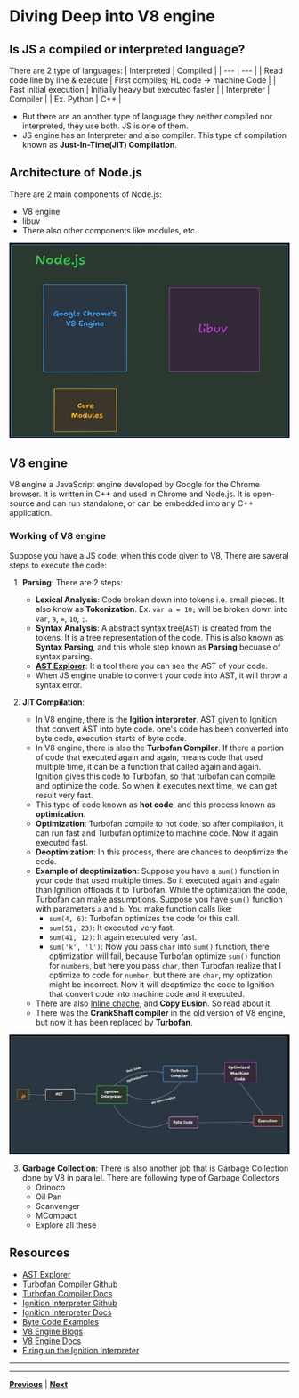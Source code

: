 # Diving Deep into V8 engine

## Is JS a compiled or interpreted language?
There are 2 type of languages:
| Interpreted | Compiled |
| --- | --- |
| Read code line by line & execute | First compiles; HL code -> machine Code |
| Fast initial execution | Initially heavy but executed faster |
| Interpreter | Compiler |
| Ex. Python | C++ |

- But there are an another type of language they neither compiled nor interpreted, they use both. JS is one of them.
- JS engine has an Interpreter and also compiler. This type of compilation known as **Just-In-Time(JIT) Compilation**.

## Architecture of Node.js
There are 2 main components of Node.js:
- V8 engine
- libuv
- There also other components like modules, etc.

<img src="./images/node-arch.png" alt="node-arch" style="width:600px" />

## V8 engine
V8 engine a JavaScript engine developed by Google for the Chrome browser. It is written in C++ and used in Chrome and Node.js. It is open-source and can run standalone, or can be embedded into any C++ application.

### Working of V8 engine
Suppose you have a JS code, when this code given to V8, There are saveral steps to execute the code:
1. **Parsing**: There are 2 steps:
    - **Lexical Analysis**: Code broken down into tokens i.e. small pieces. It also know as **Tokenization**. Ex. `var a = 10;` will be broken down into `var`, `a`, `=`, `10`, `;`.
    - **Syntax Analysis**: A abstract syntax tree(`AST`) is created from the tokens. It is a tree representation of the code. This is also known as **Syntax Parsing**, and this whole step known as **Parsing** becuase of syntax parsing.
    - [**AST Explorer**](https://astexplorer.net/): It a tool there you can see the AST of your code.
    - When JS engine unable to convert your code into AST, it will throw a syntax error.

2. **JIT Compilation**: 
    - In V8 engine, there is the **Igition interpreter**. AST given to Ignition that convert AST into byte code. one's code has been converted into byte code, execution starts of byte code.
    - In V8 engine, there is also the **Turbofan Compiler**. If there a portion of code that executed again and again, means code that used multiple time, it can be a function that called again and again. Ignition gives this code to Turbofan, so that turbofan can compile and optimize the code. So when it executes next time, we can get result very fast.
    - This type of code known as **hot code**, and this process known as **optimization**.
    - **Optimization**: Turbofan compile to hot code, so after compilation, it can run fast and Turbufan optimize to machine code. Now it again executed fast.
    - **Deoptimization**: In this process, there are chances to deoptimize the code.
    - **Example of deoptimization**: Suppose you have a `sum()` function in your code that used multiple times. So it executed again and again than Ignition offloads it to Turbofan. While the optimization the code, Turbofan can make assumptions. Suppose you have `sum()` function with parameters `a` and `b`. You make function calls like:
        - `sum(4, 6)`: Turbofan optimizes the code for this call.
        - `sum(51, 23)`: It executed very fast.
        - `sum(41, 12)`: It again executed very fast.
        - `sum('k', 'l')`: Now you pass `char` into `sum()` function, there optimization will fail, because Turbofan optimize `sum()` function for `numbers`, but here you pass `char`, then Turbofan realize that I optimize to code for `number`, but there are `char`, my optization might be incorrect. Now it will deoptimize the code to Ignition that convert code into machine code and it executed.
    - There are also [Inline chache](https://en.wikipedia.org/wiki/Inline_caching), and **Copy Eusion**. So read about it.
    - There was the **CrankShaft compiler** in the old version of V8 engine, but now it has been replaced by **Turbofan**.

![V8 Engine Working](./images/v8-working.png)

3. **Garbage Collection**: There is also another job that is Garbage Collection done by V8 in parallel. There are following type of Garbage Collectors
    - Orinoco
    - Oil Pan
    - Scanvenger
    - MCompact
    - Explore all these

## Resources
- [AST Explorer](https://astexplorer.net/)
- [Turbofan Compiler Github](https://github.com/v8/v8/tree/main/src/compiler)
- [Turbofan Compiler Docs](https://v8.dev/docs/turbofan)
- [Ignition Interpreter Github](https://github.com/v8/v8/tree/main/src/interpreter)
- [Ignition Interpreter Docs](https://v8.dev/docs/ignition)
- [Byte Code Examples](https://github.com/v8/v8/tree/main/test/unittests/interpreter/bytecode_expectations)
- [V8 Engine Blogs](https://v8.dev/docs)
- [V8 Engine Docs](https://v8.dev/blog)
- [Firing up the Ignition Interpreter](https://v8.dev/blog/ignition-interpreter)

---

---

[**Previous**](../S01%20Episode%207/README.md) | [**Next**](../S01%20Episode%209/README.md)
